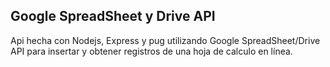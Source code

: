 ## Google SpreadSheet y Drive API

Api hecha con Nodejs, Express y pug utilizando Google SpreadSheet/Drive API para insertar y obtener registros de una hoja de calculo en línea.